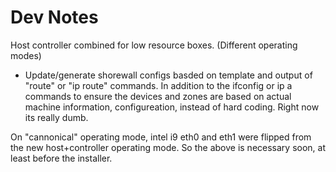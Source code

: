 # Dev Notes


Host controller combined for low resource boxes. (Different operating modes) 

* Update/generate shorewall configs basded on template and output of "route" or "ip route" commands. In addition to the ifconfig or ip a commands to ensure the devices and zones are based on actual machine information, configureation, instead of hard coding. Right now its really dumb. 

On "cannonical" operating mode, intel i9 eth0 and eth1 were flipped from the new host+controller operating mode. So the above is necessary soon, at least before the installer. 
